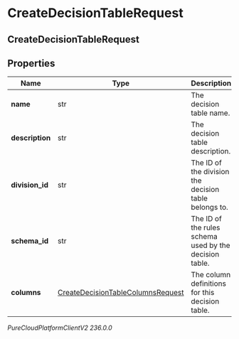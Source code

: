 # CreateDecisionTableRequest

## CreateDecisionTableRequest

## Properties

|Name | Type | Description | Notes|
|------------ | ------------- | ------------- | -------------|
| **name** | str | The decision table name. | |
| **description** | str | The decision table description. | [optional] |
| **division_id** | str | The ID of the division the decision table belongs to. | |
| **schema_id** | str | The ID of the rules schema used by the decision table. | |
| **columns** | [CreateDecisionTableColumnsRequest](CreateDecisionTableColumnsRequest) | The column definitions for this decision table. | |



_PureCloudPlatformClientV2 236.0.0_
